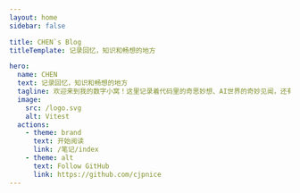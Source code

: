 ```yaml
---
layout: home
sidebar: false

title: CHEN`s Blog
titleTemplate: 记录回忆，知识和畅想的地方

hero:
  name: CHEN
  text: 记录回忆，知识和畅想的地方
  tagline: 欢迎来到我的数字小窝！这里记录着代码里的奇思妙想、AI世界的奇妙见闻，还有一些我的生活片段。偶尔写写bug，常常探索未知，总是享受创造的乐趣——希望这些文字也能给你带来一点灵感和快乐~ （P.S. 咖啡和debug最配哦 ☕️）
  image:
    src: /logo.svg
    alt: Vitest
  actions:
    - theme: brand
      text: 开始阅读
      link: /笔记/index
    - theme: alt
      text: Follow GitHub
      link: https://github.com/cjpnice
---
```


<HomePage />
